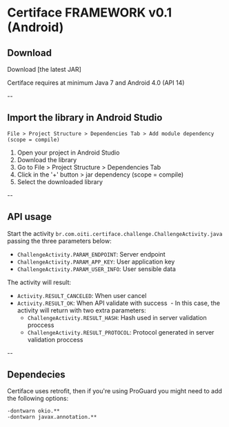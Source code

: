 # Certiface FRAMEWORK v0.1 (Android)

## Download

Download [the latest JAR]

Certiface requires at minimum Java 7 and Android 4.0 (API 14)

--

## Import the library in Android Studio

`File > Project Structure > Dependencies Tab > Add module dependency (scope = compile)`

1. Open your project in Android Studio
2. Download the library
3. Go to File > Project Structure > Dependencies Tab
4. Click in the '+' button > jar dependency (scope = compile)
4. Select the downloaded library

--

## API usage

Start the activity `br.com.oiti.certiface.challenge.ChallengeActivity.java` passing the three parameters below:
- `ChallengeActivity.PARAM_ENDPOINT`: Server endpoint
- `ChallengeActivity.PARAM_APP_KEY`:  User application key
- `ChallengeActivity.PARAM_USER_INFO`: User sensible data

The activity will result:
- `Activity.RESULT_CANCELED`: When user cancel
- `Activity.RESULT_OK`: When API validate with success
  - In this case, the activity will return with two extra parameters:
    - `ChallengeActivity.RESULT_HASH`: Hash used in server validation proccess
    - `ChallengeActivity.RESULT_PROTOCOL`: Protocol generated in server validation proccess 

--

## Dependecies
Certiface uses retrofit, then if you're using ProGuard you might need to add the following options:

```
-dontwarn okio.**
-dontwarn javax.annotation.**
```
